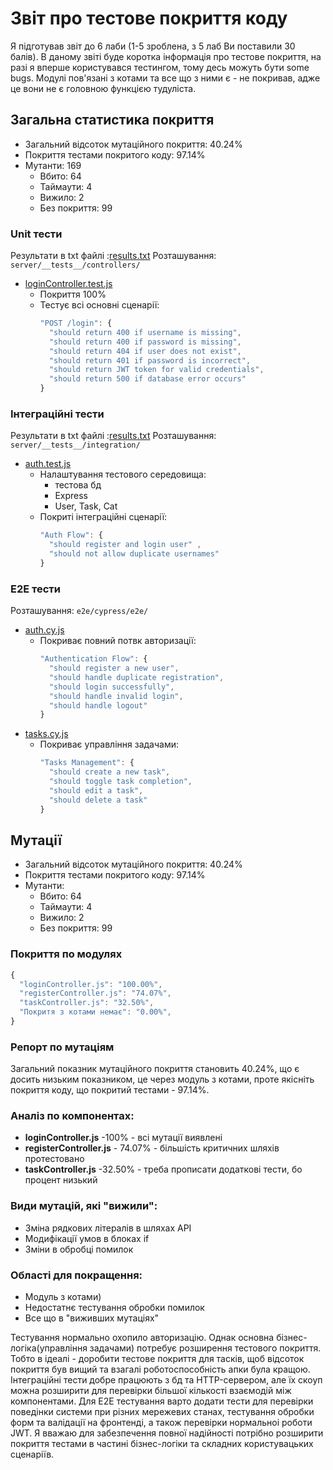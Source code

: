 # Звіт про тестове покриття коду

Я підготував звіт до 6 лаби (1-5 зроблена, з 5 лаб Ви поставили 30 балів). В даному звіті буде коротка інформація про тестове покриття, на разі я вперше користувався тестингом, тому десь можуть бути some bugs. Модулі пов'язані з котами та все що з ними є - не покривав, адже це вони не є головною функцією тудуліста.

## Загальна статистика покриття

- Загальний відсоток мутаційного покриття: 40.24%
- Покриття тестами покритого коду: 97.14%
- Мутанти: 169
  - Вбито: 64
  - Таймаути: 4
  - Вижило: 2
  - Без покриття: 99

### Unit тести

Результати в txt файлі :[results.txt](/todo-list/server/folder%20with%20tests/results.txt)
Розташування: `server/__tests__/controllers/`

- [loginController.test.js](/todo-list/server/__tests__/controllers/loginController.test.js)
  - Покриття 100%
  - Тестує всі основні сценарії:
    ```javascript
    "POST /login": {
      "should return 400 if username is missing",
      "should return 400 if password is missing",
      "should return 404 if user does not exist",
      "should return 401 if password is incorrect",
      "should return JWT token for valid credentials",
      "should return 500 if database error occurs"
    }
    ```

### Інтеграційні тести

Результати в txt файлі :[results.txt](/todo-list/server/folder%20with%20tests/results.txt)
Розташування: `server/__tests__/integration/`

- [auth.test.js](/todo-list/server/__tests__/integration/auth.test.js)
  - Налаштування тестового середовища:
    - тестова бд
    - Express
    - User, Task, Cat
  - Покриті інтеграційні сценарії:
    ```javascript
    "Auth Flow": {
      "should register and login user" ,
      "should not allow duplicate usernames"
    }
    ```

### E2E тести

Розташування: `e2e/cypress/e2e/`

- [auth.cy.js](/todo-list/e2e/cypress/e2e/auth.cy.js)
  - Покриває повний потвк авторизації:
    ```javascript
    "Authentication Flow": {
      "should register a new user",
      "should handle duplicate registration",
      "should login successfully",
      "should handle invalid login",
      "should handle logout"
    }
    ```
- [tasks.cy.js](/todo-list/e2e/cypress/e2e/tasks.cy.js)
  - Покриває управління задачами:
    ```javascript
    "Tasks Management": {
      "should create a new task",
      "should toggle task completion",
      "should edit a task",
      "should delete a task"
    }
    ```

## Мутації

- Загальний відсоток мутаційного покриття: 40.24%
- Покриття тестами покритого коду: 97.14%
- Мутанти:
  - Вбито: 64
  - Таймаути: 4
  - Вижило: 2
  - Без покриття: 99

### Покриття по модулях

```javascript
{
  "loginController.js": "100.00%",
  "registerController.js": "74.07%",
  "taskController.js": "32.50%",
  "Покритя з котами немає": "0.00%",
}
```

### Репорт по мутаціям

Загальний показник мутаційного покриття становить 40.24%, що є досить низьким показником, це через модуль з котами, проте якісніть покриття коду, що покритий тестами - 97.14%.

### Аналіз по компонентах:

- **loginController.js** -100% - всі мутації виявлені
- **registerController.js** - 74.07% - більшість критичних шляхів протестовано
- **taskController.js** -32.50% - треба прописати додаткові тести, бо процент низький

### Види мутацій, які "вижили":

- Зміна рядкових літералів в шляхах API
- Модифікації умов в блоках if
- Зміни в обробці помилок

### Області для покращення:

- Модуль з котами)
- Недостатнє тестування обробки помилок
- Все що в "виживших мутаціях"

Тестування нормально охопило авторизацію. Однак основна бізнес-логіка(управління задачами) потребує розширення тестового покриття. Тобто в ідеалі - доробити тестове покриття для тасків, щоб відсоток покриття був вищий та взагалі роботоспособність апки була кращою.
Інтеграційні тести добре працюють з бд та HTTP-сервером, але їх скоуп можна розширити для перевірки більшої кількості взаємодій між компонентами.
Для E2E тестування варто додати тести для перевірки поведінки системи при різних мережевих станах, тестування обробки форм та валідації на фронтенді, а також перевірки нормальноі роботи JWT.
Я вважаю для забезпечення повної надійності потрібно розширити покриття тестами в частині бізнес-логіки та складних користувацьких сценаріїв.
